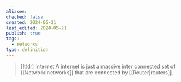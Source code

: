 ```yaml
---
aliases: 
checked: false
created: 2024-05-21
last_edited: 2024-05-21
publish: true
tags:
  - networks
type: definition
---
```

>[!tldr] Internet
> A internet is just a massive inter connected set of [[Network|networks]] that are connected by [[Router|routers]].

